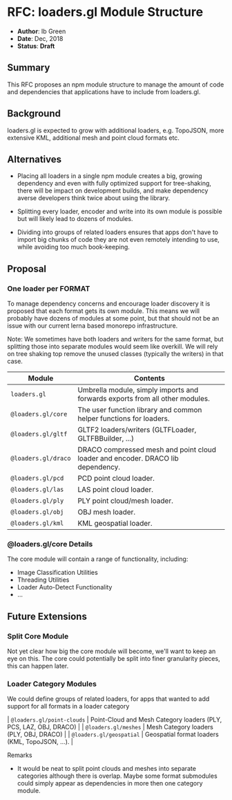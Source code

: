 # RFC: loaders.gl Module Structure

* **Author**: Ib Green
* **Date**: Dec, 2018
* **Status**: **Draft**


## Summary

This RFC proposes an npm module structure to manage the amount of code and dependencies that applications have to include from loaders.gl.


## Background

loaders.gl is expected to grow with additional loaders, e.g. TopoJSON, more extensive KML, additional mesh and point cloud formats etc.


## Alternatives

* Placing all loaders in a single npm module creates a big, growing dependency and even with fully optimized support for tree-shaking, there will be impact on development builds, and make dependency averse developers think twice about using the library.

* Splitting every loader, encoder and write into its own module is possible but will likely lead to dozens of modules.

* Dividing into groups of related loaders ensures that apps don't have to import big chunks of code they are not even remotely intending to use, while avoiding too much book-keeping.


## Proposal


### One loader per FORMAT

To manage dependency concerns and encourage loader discovery it is proposed that each format gets its own module.
This means we will probably have dozens of modules at some point, but that should not be an issue with our current lerna based monorepo infrastructure.

Note: We sometimes have both loaders and writers for the same format, but splitting those into separate modules would seem like overkill. We will rely on tree shaking top remove the unused classes (typically the writers) in that case.



| Module                     | Contents  |
| ---                        | ---       |
| `loaders.gl`               | Umbrella module, simply imports and forwards exports from all other modules. |
| `@loaders.gl/core`         | The user function library and common helper functions for loaders. |
| `@loaders.gl/gltf`         | GLTF2 loaders/writers (GLTFLoader, GLTFBBuilder, ...) |
| `@loaders.gl/draco`        | DRACO compressed mesh and point cloud loader and encoder. DRACO lib dependency. |
| `@loaders.gl/pcd`          | PCD point cloud loader. |
| `@loaders.gl/las`          | LAS point cloud loader. |
| `@loaders.gl/ply`          | PLY point cloud/mesh loader. |
| `@loaders.gl/obj`          | OBJ mesh loader. |
| `@loaders.gl/kml`          | KML geospatial loader. |


### @loaders.gl/core Details

The core module will contain a range of functionality, including:

* Image Classification Utilities
* Threading Utilities
* Loader Auto-Detect Functionality
* ...




## Future Extensions


### Split Core Module

Not yet clear how big the core module will become, we'll want to keep an eye on this. The core could potentially be split into finer granularity pieces, this can happen later.


### Loader Category Modules

We could define groups of related loaders, for apps that wanted to add support for all formats in a loader category

| `@loaders.gl/point-clouds` | Point-Cloud and Mesh Category loaders (PLY, PCS, LAZ, OBJ, DRACO) |
| `@loaders.gl/meshes`       | Mesh Category loaders (PLY, OBJ, DRACO) |
| `@loaders.gl/geospatial`   | Geospatial format loaders (KML, TopoJSON, ...). |

Remarks

* It would be neat to split point clouds and meshes into separate categories although there is overlap. Maybe some format submodules could simply appear as dependencies in more then one category module.


